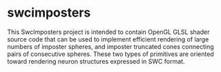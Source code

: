 # swcimposters

This SwcImposters project is intended to contain OpenGL GLSL shader source code that can be used to implement efficient rendering of large numbers of imposter spheres, and imposter truncated cones connecting pairs of consecutive spheres. These two types of primitives are oriented toward rendering neuron structures expressed in SWC format.
